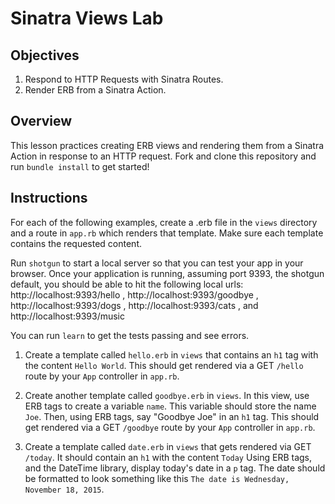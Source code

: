# Sinatra Views Lab

## Objectives

1. Respond to HTTP Requests with Sinatra Routes.
2. Render ERB from a Sinatra Action.

## Overview

This lesson practices creating ERB views and rendering them from a Sinatra Action in response to an HTTP request. Fork and clone this repository and run `bundle install` to get started!

## Instructions

For each of the following examples, create a .erb file in the `views` directory and a route in `app.rb` which renders that template. Make sure each template contains the requested content.

Run `shotgun` to start a local server so that you can test your app in your browser. Once your application is running, assuming port 9393, the shotgun default, you should be able to hit the following local urls: http://localhost:9393/hello , http://localhost:9393/goodbye , http://localhost:9393/dogs , http://localhost:9393/cats , and http://localhost:9393/music

You can run `learn` to get the tests passing and see errors.

1. Create a template called `hello.erb` in `views` that contains an `h1` tag with the content `Hello World`. This should get rendered via a GET `/hello` route by your `App` controller in `app.rb`.

2. Create another template called `goodbye.erb` in `views`. In this view, use ERB tags to create a variable `name`. This variable should store the name `Joe`. Then, using ERB tags, say "Goodbye Joe" in an `h1` tag. This should get rendered via a GET `/goodbye` route by your `App` controller in `app.rb`.

3. Create a template called `date.erb` in `views` that gets rendered via GET `/today`. It should contain an `h1` with the content `Today` 
Using ERB tags, and the DateTime library, display today's date in a `p` tag. The date should be formatted to look something like this `The date is Wednesday, November 18, 2015`.
